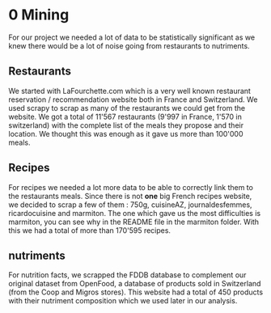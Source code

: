 # 0 Mining

For our project we needed a lot of data to be statistically significant as we knew there would be a lot of noise going from restaurants to nutriments.

## Restaurants

We started with LaFourchette.com which is a very well known restaurant reservation / recommendation website both in France and Switzerland.
We used scrapy to scrap as many of the restaurants we could get from the website. 
We got a total of 11'567 restaurants (9'997 in France, 1'570 in switzerland) with the complete list of the meals they propose and their location. 
We thought this was enough as it gave us more than 100'000 meals.

## Recipes

For recipes we needed a lot more data to be able to correctly link them to the restaurants meals.
Since there is not **one** big French recipes website, we decided to scrap a few of them : 
750g, cuisineAZ, journaldesfemmes, ricardocuisine and marmiton.
The one which gave us the most difficulties is marmiton, you can see why in the README file in the marmiton folder.
With this we had a total of more than 170'595 recipes.

## nutriments

For nutrition facts, we scrapped the FDDB database to complement our original dataset from OpenFood, a database of products sold in Switzerland (from the Coop and Migros stores).
This website had a total of 450 products with their nutriment composition which we used later in our analysis.
